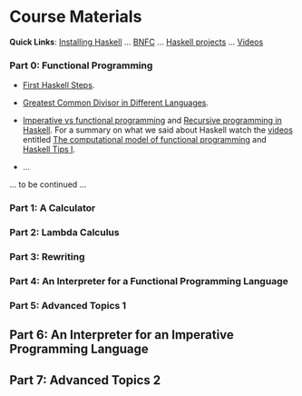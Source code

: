
# Course Materials

**Quick Links**: [Installing Haskell](https://hackmd.io/@alexhkurz/Hk86XnCzD) ... [BNFC](BNFC-installation.md) ... [Haskell projects](haskell-projects.md) ... [Videos](videos.md)

### Part 0: Functional Programming 

- [First Haskell Steps](https://hackmd.io/@alexhkurz/SJgHGZ_nw).

- [Greatest Common Divisor in Different Languages](https://hackmd.io/@alexhkurz/SkqMtH0sK). 

- [Imperative vs functional programming](https://hackmd.io/@alexhkurz/SJKWvna6U) and [Recursive programming in Haskell](https://hackmd.io/@alexhkurz/H1jUka4Gv). For a summary on what we said about Haskell watch the [videos](videos.md) entitled [The computational model of functional programming](https://youtu.be/u_OMwv8tDVg) and [Haskell Tips I](https://youtu.be/wj0j2HjMw6w).

- ...

... to be continued ...

### Part 1: A Calculator

### Part 2: Lambda Calculus

### Part 3: Rewriting

### Part 4: An Interpreter for a Functional Programming Language

### Part 5: Advanced Topics 1

## Part 6: An Interpreter for an Imperative Programming Language

## Part 7: Advanced Topics 2
